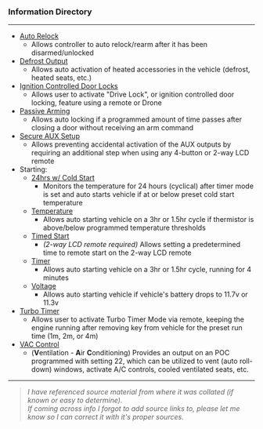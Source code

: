 ### Information Directory ###
---
* [Auto Relock](Auto%20Relock.pdf)
  * Allows controller to auto relock/rearm after it has been disarmed/unlocked
* [Defrost Output](Defrost%20Output.pdf)
  * Allows auto activation of heated accessories in the vehicle (defrost, heated seats, etc.)
* [Ignition Controlled Door Locks](Ignition%20Controlled%20Door%20Locks.pdf)
  * Allows user to activate "Drive Lock", or ignition controlled door locking, feature using a remote or Drone
* [Passive Arming](Passive%20Arming.pdf)
  * Allows auto locking if a programmed amount of time passes after closing a door without receiving an arm command
* [Secure AUX Setup](Secure%20AUX%20Setup.pdf)
  * Allows preventing accidental activation of the AUX outputs by requiring an additional step when using any 4-button or 2-way LCD remote
* Starting:
  * [24hrs w/ Cold Start](Starting%20(24hrs%20w%20Cold%20Start).pdf)
    * Monitors the temperature for 24 hours (cyclical) after timer mode is set and auto starts vehicle if at or below preset cold start temperature
  * [Temperature](Starting%20%28Temperature%29.pdf)
    * Allows auto starting vehicle on a 3hr or 1.5hr cycle if thermistor is above/below programmed temperature thresholds
  * [Timed Start](Starting%20(Timed%20Start).pdf)
    * _(2-way LCD remote required)_ Allows setting a predetermined time to remote start on the 2-way LCD remote
  * [Timer](Starting%20(Timer).pdf)
    * Allows auto starting vehicle on a 3hr or 1.5hr cycle, running for 4 minutes
  * [Voltage](Starting%20%28Voltage%29.pdf)
    * Allows auto starting vehicle if vehicle's battery drops to 11.7v or 11.3v
* [Turbo Timer](Turbo%20Timer.pdf)
  * Allows user to activate Turbo Timer Mode via remote, keeping the engine running after removing key from vehicle for the preset run time (1m, 2m, or 4m)
* [VAC Control](VAC%20Control.pdf)
  * (**V**entilation - **A**ir **C**onditioning) Provides an output on an POC programmed with setting 22, which can be utilized to vent (auto roll-down) windows, activate A/C controls, cooled ventilated seats, etc.
---
> _I have referenced source material from where it was collated (if known or easy to determine). <br>If coming across info I forgot to add source links to, please let me know so I can correct it with it's proper sources._
